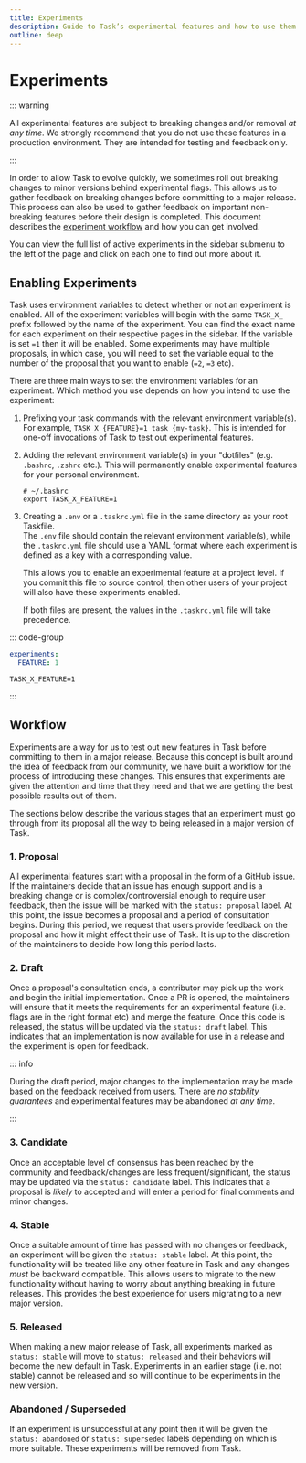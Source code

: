 ```yaml
---
title: Experiments
description: Guide to Task’s experimental features and how to use them
outline: deep
---
```


# Experiments

::: warning

All experimental features are subject to breaking changes and/or removal _at any
time_. We strongly recommend that you do not use these features in a production
environment. They are intended for testing and feedback only.

:::

In order to allow Task to evolve quickly, we sometimes roll out breaking changes
to minor versions behind experimental flags. This allows us to gather feedback
on breaking changes before committing to a major release. This process can also
be used to gather feedback on important non-breaking features before their
design is completed. This document describes the
[experiment workflow](#workflow) and how you can get involved.

You can view the full list of active experiments in the sidebar submenu to the
left of the page and click on each one to find out more about it.

## Enabling Experiments

Task uses environment variables to detect whether or not an experiment is
enabled. All of the experiment variables will begin with the same `TASK_X_`
prefix followed by the name of the experiment. You can find the exact name for
each experiment on their respective pages in the sidebar. If the variable is set
`=1` then it will be enabled. Some experiments may have multiple proposals, in
which case, you will need to set the variable equal to the number of the
proposal that you want to enable (`=2`, `=3` etc).

There are three main ways to set the environment variables for an experiment.
Which method you use depends on how you intend to use the experiment:

1. Prefixing your task commands with the relevant environment variable(s). For
   example, `TASK_X_{FEATURE}=1 task {my-task}`. This is intended for one-off
   invocations of Task to test out experimental features.
2. Adding the relevant environment variable(s) in your "dotfiles" (e.g.
   `.bashrc`, `.zshrc` etc.). This will permanently enable experimental features
   for your personal environment.

   ```shell
   # ~/.bashrc
   export TASK_X_FEATURE=1
   ```

3. Creating a `.env` or a `.taskrc.yml` file in the same directory as
   your root Taskfile.\
   The `.env` file should contain the relevant environment
   variable(s), while the `.taskrc.yml` file should use a YAML format
   where each experiment is defined as a key with a corresponding value.

   This allows you to enable an experimental feature at a project level. If you
   commit this file to source control, then other users of your project will
   also have these experiments enabled.

   If both files are present, the values in the `.taskrc.yml` file
   will take precedence.

::: code-group

```yaml [.taskrc.yml]
experiments:
  FEATURE: 1
```

```shell [.env]
TASK_X_FEATURE=1
```

:::

## Workflow

Experiments are a way for us to test out new features in Task before committing
to them in a major release. Because this concept is built around the idea of
feedback from our community, we have built a workflow for the process of
introducing these changes. This ensures that experiments are given the attention
and time that they need and that we are getting the best possible results out of
them.

The sections below describe the various stages that an experiment must go
through from its proposal all the way to being released in a major version of
Task.

### 1. Proposal

All experimental features start with a proposal in the form of a GitHub issue.
If the maintainers decide that an issue has enough support and is a breaking
change or is complex/controversial enough to require user feedback, then the
issue will be marked with the `status: proposal` label. At this point, the issue
becomes a proposal and a period of consultation begins. During this period, we
request that users provide feedback on the proposal and how it might effect
their use of Task. It is up to the discretion of the maintainers to decide how
long this period lasts.

### 2. Draft

Once a proposal's consultation ends, a contributor may pick up the work and
begin the initial implementation. Once a PR is opened, the maintainers will
ensure that it meets the requirements for an experimental feature (i.e. flags
are in the right format etc) and merge the feature. Once this code is released,
the status will be updated via the `status: draft` label. This indicates that an
implementation is now available for use in a release and the experiment is open
for feedback.

::: info

During the draft period, major changes to the implementation may be made based
on the feedback received from users. There are _no stability guarantees_ and
experimental features may be abandoned _at any time_.

:::

### 3. Candidate

Once an acceptable level of consensus has been reached by the community and
feedback/changes are less frequent/significant, the status may be updated via
the `status: candidate` label. This indicates that a proposal is _likely_ to
accepted and will enter a period for final comments and minor changes.

### 4. Stable

Once a suitable amount of time has passed with no changes or feedback, an
experiment will be given the `status: stable` label. At this point, the
functionality will be treated like any other feature in Task and any changes
_must_ be backward compatible. This allows users to migrate to the new
functionality without having to worry about anything breaking in future
releases. This provides the best experience for users migrating to a new major
version.

### 5. Released

When making a new major release of Task, all experiments marked as `status:
stable` will move to `status: released` and their behaviors will become the new
default in Task. Experiments in an earlier stage (i.e. not stable) cannot be
released and so will continue to be experiments in the new version.

### Abandoned / Superseded

If an experiment is unsuccessful at any point then it will be given the `status:
abandoned` or `status: superseded` labels depending on which is more suitable.
These experiments will be removed from Task.
